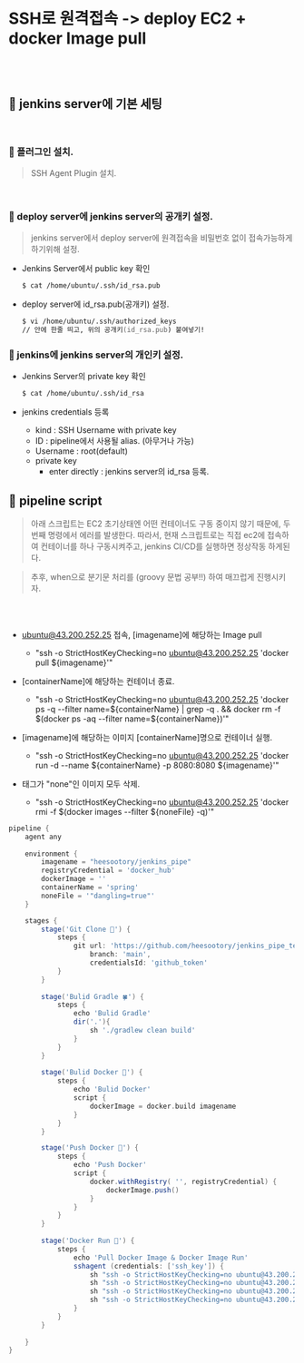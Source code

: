 # SSH로 원격접속 -> deploy EC2 + docker Image pull


<br>
<br>


## 🌈 jenkins server에 기본 세팅

<br>

### 🐳 플러그인 설치.

> SSH Agent Plugin 설치.

<br>

### 🐳 deploy server에 jenkins server의 공개키 설정.

> jenkins server에서 deploy server에 원격접속을 비밀번호 없이 접속가능하게 하기위해 설정.

* Jenkins Server에서 public key 확인
    ```zsh
    $ cat /home/ubuntu/.ssh/id_rsa.pub
    ```

* deploy server에 id_rsa.pub(공개키) 설정.
    ```zsh
    $ vi /home/ubuntu/.ssh/authorized_keys
    // 안에 한줄 띄고, 위의 공개키(id_rsa.pub) 붙여넣기!
    ```

### 🐳 jenkins에 jenkins server의 개인키 설정.

* Jenkins Server의 private key 확인
    ```zsh
    $ cat /home/ubuntu/.ssh/id_rsa
    ```

* jenkins credentials 등록
    - kind : SSH Username with private key
    - ID : pipeline에서 사용될 alias. (아무거나 가능)
    - Username : root(default)
    - private key 
        - enter directly : jenkins server의 id_rsa 등록.


## 🌈 pipeline script

> 아래 스크립트는 EC2 초기상태엔 어떤 컨테이너도 구동 중이지 않기 때문에, 두번째 명령에서 에러를 발생한다. 따라서, 현재 스크립트로는 직접 ec2에 접속하여 컨테이너를 하나 구동시켜주고, jenkins CI/CD를 실행하면 정상작동 하게된다.

> 추후, when으로 분기문 처리를 (groovy 문법 공부!!) 하여 매끄럽게 진행시키자.

<br>
<br>

* ubuntu@43.200.252.25 접속, [imagename]에 해당하는 Image pull
    - "ssh -o StrictHostKeyChecking=no ubuntu@43.200.252.25 'docker pull ${imagename}'" 

* [containerName]에 해당하는 컨테이너 종료.
    - "ssh -o StrictHostKeyChecking=no ubuntu@43.200.252.25 'docker ps -q --filter name=\${containerName} | grep -q . && docker rm -f \$(docker ps -aq --filter name=${containerName})'"

* [imagename]에 해당하는 이미지 [containerName]명으로 컨테이너 실행.
    - "ssh -o StrictHostKeyChecking=no ubuntu@43.200.252.25 'docker run -d --name ${containerName} -p 8080:8080 ${imagename}'"

* 태그가 "none"인 이미지 모두 삭제.
    - "ssh -o StrictHostKeyChecking=no ubuntu@43.200.252.25 'docker rmi -f \$(docker images --filter ${noneFile} -q)'"


```groovy
pipeline {
    agent any
    
    environment {
        imagename = "heesootory/jenkins_pipe"
        registryCredential = 'docker_hub'
        dockerImage = ''
        containerName = 'spring'
        noneFile = '"dangling=true"'
    }

    stages {
        stage('Git Clone 🦊') {
            steps {
                git url: 'https://github.com/heesootory/jenkins_pipe_test.git',
                    branch: 'main',
                    credentialsId: 'github_token'
            }
        }
        
        stage('Bulid Gradle 🍀') {
            steps {
                echo 'Bulid Gradle'
                dir('.'){
                    sh './gradlew clean build'
                }
            }
        }
        
        stage('Bulid Docker 🐳') {
            steps {
                echo 'Bulid Docker'
                script {
                    dockerImage = docker.build imagename
                }
            }
        }

        stage('Push Docker 🚀') {
            steps {
                echo 'Push Docker'
                script {
                    docker.withRegistry( '', registryCredential) {
                        dockerImage.push() 
                    }
                }
            }
        }
        
        stage('Docker Run 🌻') {
            steps {
                echo 'Pull Docker Image & Docker Image Run'
                sshagent (credentials: ['ssh_key']) {
                    sh "ssh -o StrictHostKeyChecking=no ubuntu@43.200.252.25 'docker pull ${imagename}'" 
                    sh "ssh -o StrictHostKeyChecking=no ubuntu@43.200.252.25 'docker ps -q --filter name=${containerName} | grep -q . && docker rm -f \$(docker ps -aq --filter name=${containerName})'"
                    sh "ssh -o StrictHostKeyChecking=no ubuntu@43.200.252.25 'docker run -d --name ${containerName} -p 8080:8080 ${imagename}'"
                    sh "ssh -o StrictHostKeyChecking=no ubuntu@43.200.252.25 'docker rmi -f \$(docker images --filter ${noneFile} -q)'"
                }
            }
        }
        
    }
}
```










